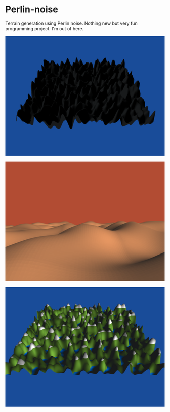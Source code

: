 # Perlin-noise
Terrain generation using Perlin noise. Nothing new but very fun programming project. I'm out of here.

![Evil hills](/images/art.png)

![Desert](/images/desert.png)

![Mountains](/images/mountains.png)
